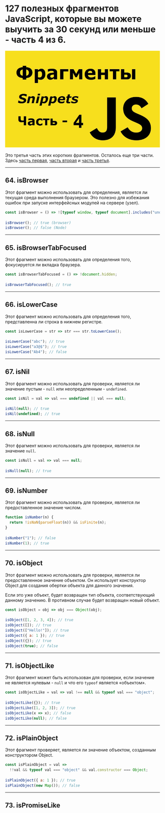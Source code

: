 # 127 полезных фрагментов JavaScript, которые вы можете выучить за 30 секунд или меньше - часть 4 из 6.

![logo](img/logo-4.jpg)

Это третья часть этих коротких фрагментов. Осталось еще три части. Здесь [часть первая](https://github.com/YaroslavW/trening-js/blob/master/Texts/JS-Snippets/1-part.md), [часть вторая](https://github.com/YaroslavW/trening-js/blob/master/Texts/JS-Snippets/2-part.md) и [часть третья](https://github.com/YaroslavW/trening-js/blob/master/Texts/JS-Snippets/3-part.md).

---

## 64. isBrowser

Этот фрагмент можно использовать для определения, является ли текущая среда выполнения браузером. Это полезно для избежания ошибок при запуске интерфейсных модулей на сервере (узел).

```javascript
const isBrowser = () => ![typeof window, typeof document].includes("undefined");

isBrowser(); // true (browser)
isBrowser(); // false (Node)
```

---

## 65. isBrowserTabFocused

Этот фрагмент можно использовать для определения того, фокусируется ли вкладка браузера.

```javascript
const isBrowserTabFocused = () => !document.hidden;

isBrowserTabFocused(); // true
```

---

## 66. isLowerCase

Этот фрагмент можно использовать для определения того, представленна ли строка в нижнем регистре.

```javascript
const isLowerCase = str => str === str.toLowerCase();

isLowerCase("abc"); // true
isLowerCase("a3@$"); // true
isLowerCase("Ab4"); // false
```

---

## 67. isNil

Этот фрагмент можно использовать для проверки, является ли значение пустым - `null` или неопределенным - `undefined`.

```javascript
const isNil = val => val === undefined || val === null;

isNil(null); // true
isNil(undefined); // true
```

---

## 68. isNull

Этот фрагмент можно использовать для проверки, является ли значение `null`.

```javascript
const isNull = val => val === null;

isNull(null); // true
```

---

## 69. isNumber

Этот фрагмент можно использовать для проверки, является ли предоставленное значение числом.

```javascript
function isNumber(n) {
  return !isNaN(parseFloat(n)) && isFinite(n);
}

isNumber("1"); // false
isNumber(1); // true
```

---

## 70. isObject

Этот фрагмент можно использовать для проверки, является ли предоставленное значение объектом. Он использует конструктор Object для создания обертки объекта для данного значения.

Если это уже объект, будет возвращен тип объекта, соответствующий данному значению. В противном случае будет возвращен новый объект.

```javascript
const isObject = obj => obj === Object(obj);

isObject([1, 2, 3, 4]); // true
isObject([]); // true
isObject(["Hello!"]); // true
isObject({ a: 1 }); // true
isObject({}); // true
isObject(true); // false
```

---

## 71. isObjectLike

Этот фрагмент может быть использован для проверки, если значение не является нулевым - `null` и что его `typeof` является «объектом».

```javascript
const isObjectLike = val => val !== null && typeof val === "object";

isObjectLike({}); // true
isObjectLike([1, 2, 3]); // true
isObjectLike(x => x); // false
isObjectLike(null); // false
```

---

## 72. isPlainObject

Этот фрагмент проверяет, является ли значение объектом, созданным конструктором Object.

```javascript
const isPlainObject = val =>
  !!val && typeof val === "object" && val.constructor === Object;

isPlainObject({ a: 1 }); // true
isPlainObject(new Map()); // false
```

---

## 73. isPromiseLike
